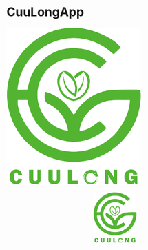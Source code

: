 # CuuLongApp

![alt text](https://github.com/ThanhHau99/CuuLongApp/blob/main/app_mobile/assets/images/logo.png)

<p align="center">
  <img src="https://github.com/ThanhHau99/CuuLongApp/blob/main/app_mobile/assets/images/logo.png" width="100" hight = "50">
 
</p>
